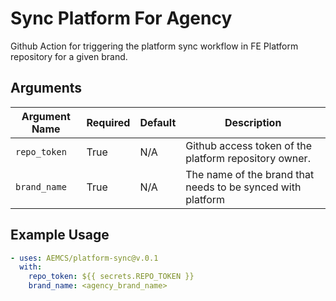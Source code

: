# Sync Platform For Agency

Github Action for triggering the platform sync workflow in FE Platform repository for a given brand.


## Arguments

| Argument Name            | Required   | Default     | Description           |
| ---------------------    | ---------- | ----------- | --------------------- |
| `repo_token`             | True       | N/A         | Github access token of the platform repository owner. |
| `brand_name`             | True       | N/A         | The name of the brand that needs to be synced with platform |


## Example Usage

```yaml
- uses: AEMCS/platform-sync@v.0.1
  with:
    repo_token: ${{ secrets.REPO_TOKEN }}
    brand_name: <agency_brand_name>
```


